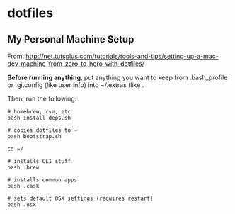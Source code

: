 dotfiles
========

## My Personal Machine Setup

From: http://net.tutsplus.com/tutorials/tools-and-tips/setting-up-a-mac-dev-machine-from-zero-to-hero-with-dotfiles/

**Before running anything**, put anything you want to keep from .bash_profile or .gitconfig (like user info) into ~/.extras (like .

Then, run the following:

	# homebrew, rvm, etc
	bash install-deps.sh

	# copies dotfiles to ~
	bash bootstrap.sh

	cd ~/

	# installs CLI stuff
	bash .brew

	# installs common apps
	bash .cask

	# sets default OSX settings (requires restart)
	bash .osx
